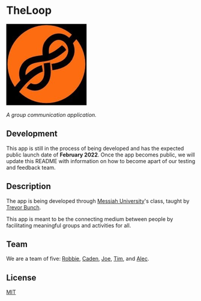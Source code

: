 # TheLoop  
![The Loop Logo. A Knot with "The Loop" in text underneath.](assets/The%20Loop%20Logo%20Cropped.jpg)

*A group communication application.*


## Development

This app is still in the process of being developed and has the expected public launch date of **February 2022**. Once the app becomes public, we will update this README with information on how to become apart of our testing and feedback team.


## Description

The app is being developed through [Messiah University](https://www.messiah.edu/)'s class, taught by [Trevor Bunch](https://github.com/trevordbunch).

This app is meant to be the connecting medium between people by facilitating meaningful groups and activities for all. 


## Team
We are a team of five: [Robbie](https://github.com/airgo32), [Caden](https://github.com/NedacNostrebor), [Joe](https://github.com/Jmtonnies), [Tim](https://github.com/Tim12-code), and [Alec](https://github.com/alecclyde).

## License
[MIT](https://choosealicense.com/licenses/mit/)